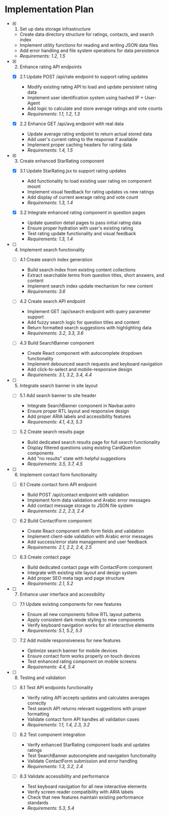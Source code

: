 # Implementation Plan

- [x] 1. Set up data storage infrastructure





  - Create data directory structure for ratings, contacts, and search index
  - Implement utility functions for reading and writing JSON data files
  - Add error handling and file system operations for data persistence
  - _Requirements: 1.2, 1.5_

- [x] 2. Enhance rating API endpoints





  - [x] 2.1 Update POST /api/rate endpoint to support rating updates


    - Modify existing rating API to load and update persistent rating data
    - Implement user identification system using hashed IP + User-Agent
    - Add logic to calculate and store average ratings and vote counts
    - _Requirements: 1.1, 1.2, 1.3_

  - [x] 2.2 Enhance GET /api/avg endpoint with real data


    - Update average rating endpoint to return actual stored data
    - Add user's current rating to the response if available
    - Implement proper caching headers for rating data
    - _Requirements: 1.4, 1.5_

- [x] 3. Create enhanced StarRating component





  - [x] 3.1 Update StarRating.jsx to support rating updates


    - Add functionality to load existing user rating on component mount
    - Implement visual feedback for rating updates vs new ratings
    - Add display of current average rating and vote count
    - _Requirements: 1.3, 1.4_



  - [x] 3.2 Integrate enhanced rating component in question pages





    - Update question detail pages to pass initial rating data
    - Ensure proper hydration with user's existing rating
    - Test rating update functionality and visual feedback
    - _Requirements: 1.3, 1.4_

- [ ] 4. Implement search functionality
  - [ ] 4.1 Create search index generation
    - Build search index from existing content collections
    - Extract searchable terms from question titles, short answers, and content
    - Implement search index update mechanism for new content
    - _Requirements: 3.6_

  - [ ] 4.2 Create search API endpoint
    - Implement GET /api/search endpoint with query parameter support
    - Add fuzzy search logic for question titles and content
    - Return formatted search suggestions with highlighting data
    - _Requirements: 3.2, 3.3, 3.6_

  - [ ] 4.3 Build SearchBanner component
    - Create React component with autocomplete dropdown functionality
    - Implement debounced search requests and keyboard navigation
    - Add click-to-select and mobile-responsive design
    - _Requirements: 3.1, 3.2, 3.4, 4.4_

- [ ] 5. Integrate search banner in site layout
  - [ ] 5.1 Add search banner to site header
    - Integrate SearchBanner component in Navbar.astro
    - Ensure proper RTL layout and responsive design
    - Add proper ARIA labels and accessibility features
    - _Requirements: 4.1, 4.3, 5.3_

  - [ ] 5.2 Create search results page
    - Build dedicated search results page for full search functionality
    - Display filtered questions using existing CardQuestion components
    - Add "no results" state with helpful suggestions
    - _Requirements: 3.5, 3.7, 4.5_

- [ ] 6. Implement contact form functionality
  - [ ] 6.1 Create contact form API endpoint
    - Build POST /api/contact endpoint with validation
    - Implement form data validation and Arabic error messages
    - Add contact message storage to JSON file system
    - _Requirements: 2.2, 2.3, 2.4_

  - [ ] 6.2 Build ContactForm component
    - Create React component with form fields and validation
    - Implement client-side validation with Arabic error messages
    - Add success/error state management and user feedback
    - _Requirements: 2.1, 2.2, 2.4, 2.5_

  - [ ] 6.3 Create contact page
    - Build dedicated contact page with ContactForm component
    - Integrate with existing site layout and design system
    - Add proper SEO meta tags and page structure
    - _Requirements: 2.1, 5.2_

- [ ] 7. Enhance user interface and accessibility
  - [ ] 7.1 Update existing components for new features
    - Ensure all new components follow RTL layout patterns
    - Apply consistent dark mode styling to new components
    - Verify keyboard navigation works for all interactive elements
    - _Requirements: 5.1, 5.2, 5.3_

  - [ ] 7.2 Add mobile responsiveness for new features
    - Optimize search banner for mobile devices
    - Ensure contact form works properly on touch devices
    - Test enhanced rating component on mobile screens
    - _Requirements: 4.4, 5.4_

- [ ] 8. Testing and validation
  - [ ] 8.1 Test API endpoints functionality
    - Verify rating API accepts updates and calculates averages correctly
    - Test search API returns relevant suggestions with proper formatting
    - Validate contact form API handles all validation cases
    - _Requirements: 1.1, 1.4, 2.3, 3.2_

  - [ ] 8.2 Test component integration
    - Verify enhanced StarRating component loads and updates ratings
    - Test SearchBanner autocomplete and navigation functionality
    - Validate ContactForm submission and error handling
    - _Requirements: 1.3, 3.2, 2.4_

  - [ ] 8.3 Validate accessibility and performance
    - Test keyboard navigation for all new interactive elements
    - Verify screen reader compatibility with ARIA labels
    - Check that new features maintain existing performance standards
    - _Requirements: 5.3, 5.4_
